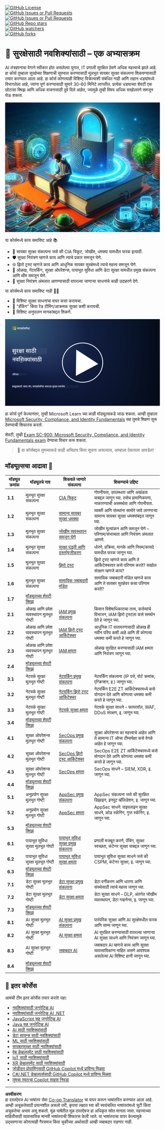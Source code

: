 <!--
CO_OP_TRANSLATOR_METADATA:
{
  "original_hash": "0f9381fb23638f9341416474ce3c1563",
  "translation_date": "2025-09-03T22:54:26+00:00",
  "source_file": "README.md",
  "language_code": "mr"
}
-->
[![GitHub License](https://img.shields.io/github/license/microsoft/Security-101)](https://github.com/microsoft/Security-101/blob/main/LICENSE)  
[![GitHub Issues or Pull Requests](https://img.shields.io/github/issues-pr/microsoft/Security-101)](https://github.com/microsoft/Security-101/pulls)  
[![GitHub Issues or Pull Requests](https://img.shields.io/github/issues/microsoft/Security-101)](https://github.com/microsoft/Security-101/issues)  
[![GitHub Repo stars](https://img.shields.io/github/stars/microsoft/Security-101)](https://github.com/microsoft/Security-101/stargazers)  
[![GitHub watchers](https://img.shields.io/github/watchers/microsoft/Security-101)](https://github.com/microsoft/Security-101/watchers)  
[![GitHub forks](https://img.shields.io/github/forks/microsoft/Security-101)](https://github.com/microsoft/Security-101/forks)  

# 🚀 सुरक्षेसाठी नवशिक्यांसाठी – एक अभ्यासक्रम  

AI तंत्रज्ञानाचा वेगाने स्वीकार होत असलेल्या युगात, IT प्रणाली सुरक्षित ठेवणे अधिक महत्त्वाचे झाले आहे. हा कोर्स तुम्हाला सुरक्षेच्या शिक्षणाची सुरुवात करण्यासाठी मूलभूत सायबर सुरक्षा संकल्पना शिकवण्यासाठी तयार करण्यात आला आहे. हा कोर्स कोणत्याही विशिष्ट विक्रेत्याशी संबंधित नाही आणि लहान धड्यांमध्ये विभागलेला आहे, ज्यांना पूर्ण करण्यासाठी सुमारे 30-60 मिनिटे लागतील. प्रत्येक धड्याच्या शेवटी एक छोटासा क्विझ आणि अधिक वाचनासाठी दुवे दिले आहेत, ज्यामुळे तुम्ही विषय अधिक सखोलपणे समजून घेऊ शकता.  

![Cybersecurity for Beginners](../../translated_images/banner.cc5b05d7e5deed065123ba68678b48cbbfe411cb264c09cec64f58eda064a28a.mr.jpg)  

या कोर्समध्ये काय समाविष्ट आहे 📚  

- 🔐 सायबर सुरक्षा संकल्पना जसे की CIA त्रिकूट, जोखीम, धमक्या यामधील फरक इत्यादी.  
- 🛡️ सुरक्षा नियंत्रण म्हणजे काय आणि त्याचे प्रकार समजून घेणे.  
- 🌐 झिरो ट्रस्ट म्हणजे काय आणि आधुनिक सायबर सुरक्षेमध्ये त्याचे महत्त्व समजून घेणे.  
- 🔑 ओळख, नेटवर्किंग, सुरक्षा ऑपरेशन्स, पायाभूत सुविधा आणि डेटा सुरक्षा यामधील प्रमुख संकल्पना आणि थीम समजून घेणे.  
- 🔧 सुरक्षा नियंत्रण अंमलात आणण्यासाठी वापरल्या जाणाऱ्या साधनांचे काही उदाहरणे देणे.  

या कोर्समध्ये काय समाविष्ट नाही 🙅‍♂️  

- 🚫 विशिष्ट सुरक्षा साधनांचा वापर कसा करायचा.  
- 🚫 "हॅकिंग" किंवा रेड टीमिंग/आक्रमक सुरक्षा कशी करायची.  
- 🚫 विशिष्ट अनुपालन मानकांबद्दल शिकणे.  

[![Watch the video](../../translated_images/intro_placeholder.f42382df518f233a1ea3cb1c82ae8f92732bc3ac4ac2b3138cb561d24ca91df5.mr.png)](https://learn-video.azurefd.net/vod/player?id=a0fe1cef-c064-4d59-97a9-e89e12a99b4d)  

हा कोर्स पूर्ण केल्यानंतर, तुम्ही Microsoft Learn च्या काही मॉड्यूल्सकडे जाऊ शकता. आम्ही तुम्हाला [Microsoft Security, Compliance, and Identity Fundamentals](https://learn.microsoft.com/training/paths/describe-concepts-of-security-compliance-identity/?WT.mc_id=academic-96948-sayoung) सह तुमचे शिक्षण सुरू ठेवण्याची शिफारस करतो.  

शेवटी, तुम्ही [Exam SC-900: Microsoft Security, Compliance, and Identity Fundamentals exam](https://learn.microsoft.com/credentials/certifications/exams/sc-900/?WT.mc_id=academic-96948-sayoung) देण्याचा विचार करू शकता.  

> 💁 या कोर्सबद्दल तुमच्याकडे काही अभिप्राय किंवा सूचना असल्यास, आम्हाला ऐकायला आवडेल!  

## मॉड्यूल्सचा आढावा 📝  
| **मॉड्यूल क्रमांक** | **मॉड्यूलचे नाव**                           | **शिकवले जाणारे संकल्पना**                  | **शिकण्याचे उद्दिष्ट**                                                                                          |  
|-------------------|-------------------------------------------|--------------------------------------|-----------------------------------------------------------------------------------------------------------------|  
| **1.1**           | मूलभूत सुरक्षा संकल्पना                   | [CIA त्रिकूट](https://github.com/microsoft/Security-101/blob/main/1.1%20The%20CIA%20triad%20and%20other%20key%20concepts.md)                        | गोपनीयता, उपलब्धता आणि अखंडता याबद्दल जाणून घ्या. तसेच प्रामाणिकपणा, नाकारण्याची असमर्थता आणि गोपनीयता. |  
| **1.2**           | मूलभूत सुरक्षा संकल्पना                   | [सामान्य सायबर सुरक्षा धमक्या](https://github.com/microsoft/Security-101/blob/main/1.2%20Common%20cybersecurity%20threats.md)        | व्यक्ती आणि संस्थांना सामोरे जावे लागणाऱ्या सामान्य सायबर सुरक्षा धमक्यांबद्दल जाणून घ्या.                             |  
| **1.3**           | मूलभूत सुरक्षा संकल्पना                   | [जोखीम व्यवस्थापन समजून घेणे](https://github.com/microsoft/Security-101/blob/main/1.3%20Understanding%20risk%20management.md)       | जोखीम मूल्यांकन आणि समजून घेणे – परिणाम/संभाव्यता आणि नियंत्रण अंमलात आणणे.                                                                                                               | |  
| **1.4**           | मूलभूत सुरक्षा संकल्पना                   | [सुरक्षा पद्धती आणि दस्तऐवजीकरण](https://github.com/microsoft/Security-101/blob/main/1.4%20Security%20practices%20and%20documentation.md) | धोरणे, प्रक्रिया, मानके आणि नियम/कायदे यामधील फरक जाणून घ्या.                         |  
| **1.5**           | मूलभूत सुरक्षा संकल्पना                   | [झिरो ट्रस्ट](https://github.com/microsoft/Security-101/blob/main/1.5%20Zero%20trust.md)                           | झिरो ट्रस्ट म्हणजे काय आणि ते आर्किटेक्चरवर कसे परिणाम करते? सखोल संरक्षण म्हणजे काय?                   |  
| **1.6**           | मूलभूत सुरक्षा संकल्पना                   | [सामायिक जबाबदारी मॉडेल](https://github.com/microsoft/Security-101/blob/main/1.6%20Shared%20responsibility%20model.md)                           | सामायिक जबाबदारी मॉडेल म्हणजे काय आणि ते सायबर सुरक्षेवर कसा परिणाम करते?                  |  
| **1.7**           | [मॉड्यूलच्या शेवटी क्विझ](https://github.com/microsoft/Security-101/blob/main/1.7%20End%20of%20module%20quiz.md)                        |                                      |                                                                                                                 |  
| **2.1**           | ओळख आणि प्रवेश व्यवस्थापन मूलभूत गोष्टी | [IAM प्रमुख संकल्पना](https://github.com/microsoft/Security-101/blob/main/2.1%20IAM%20key%20concepts.md)                     | किमान विशेषाधिकाराचा तत्त्व, कर्तव्यांचे विभाजन, IAM झिरो ट्रस्टला कसे समर्थन देते हे जाणून घ्या.               |  
| **2.2**           | ओळख आणि प्रवेश व्यवस्थापन मूलभूत गोष्टी | [IAM झिरो ट्रस्ट आर्किटेक्चर](https://github.com/microsoft/Security-101/blob/main/2.2%20IAM%20zero%20trust%20architecture.md)          | आधुनिक IT वातावरणासाठी ओळख ही नवीन परिघ कशी आहे आणि ती कोणत्या धमक्या कमी करते हे जाणून घ्या.          |  
| **2.3**           | ओळख आणि प्रवेश व्यवस्थापन मूलभूत गोष्टी | [IAM क्षमता](https://github.com/microsoft/Security-101/blob/main/2.3%20IAM%20capabilities.md)                     | ओळख सुरक्षित करण्यासाठी IAM क्षमता आणि नियंत्रण जाणून घ्या.                                                  |  
| **2.4**           | [मॉड्यूलच्या शेवटी क्विझ](https://github.com/microsoft/Security-101/blob/main/2.4%20End%20of%20module%20quiz.md)                        |                                      |                                                                                                                 |  
| **3.1**           | नेटवर्क सुरक्षा मूलभूत गोष्टी             | [नेटवर्किंग प्रमुख संकल्पना](https://github.com/microsoft/Security-101/blob/main/3.1%20Networking%20key%20concepts.md)              | नेटवर्किंग संकल्पना (IP पत्ते, पोर्ट क्रमांक, एन्क्रिप्शन, इ.) जाणून घ्या.                                 |  
| **3.2**           | नेटवर्क सुरक्षा मूलभूत गोष्टी             | [नेटवर्किंग झिरो ट्रस्ट आर्किटेक्चर](https://github.com/microsoft/Security-101/blob/main/3.2%20Networking%20zero%20trust%20architecture.md)   | नेटवर्किंग E2E ZT आर्किटेक्चरमध्ये कसे योगदान देते आणि कोणत्या धमक्या कमी करते हे जाणून घ्या.                  |  
| **3.3**           | नेटवर्क सुरक्षा मूलभूत गोष्टी             | [नेटवर्क सुरक्षा क्षमता](https://github.com/microsoft/Security-101/blob/main/3.3%20Network%20security%20capabilities.md)        | नेटवर्क सुरक्षा साधने – फायरवॉल, WAF, DDoS संरक्षण, इ. जाणून घ्या.                                    |  
| **3.4**           | [मॉड्यूलच्या शेवटी क्विझ](https://github.com/microsoft/Security-101/blob/main/3.4%20End%20of%20module%20quiz.md)                        |                                      |                                                                                                                 |  
| **4.1**           | सुरक्षा ऑपरेशन्स मूलभूत गोष्टी          | [SecOps प्रमुख संकल्पना](https://github.com/microsoft/Security-101/blob/main/4.1%20SecOps%20key%20concepts.md)                  | सुरक्षा ऑपरेशन्स का महत्त्वाचे आहेत आणि ते सामान्य IT ऑप्स टीम्सपेक्षा कसे वेगळे आहेत हे जाणून घ्या.                  |  
| **4.2**           | सुरक्षा ऑपरेशन्स मूलभूत गोष्टी          | [SecOps झिरो ट्रस्ट आर्किटेक्चर](https://github.com/microsoft/Security-101/blob/main/4.2%20SecOps%20zero%20trust%20architecture.md)       | SecOps E2E ZT आर्किटेक्चरमध्ये कसे योगदान देते आणि कोणत्या धमक्या कमी करते हे जाणून घ्या.                      |  
| **4.3**           | सुरक्षा ऑपरेशन्स मूलभूत गोष्टी          | [SecOps क्षमता](https://github.com/microsoft/Security-101/blob/main/4.3%20SecOps%20capabilities.md)                  | SecOps साधने – SIEM, XDR, इ. जाणून घ्या.                                                                    |  
| **4.4**           | [मॉड्यूलच्या शेवटी क्विझ](https://github.com/microsoft/Security-101/blob/main/4.4%20End%20of%20module%20quiz.md)                        |                                      |                                                                                                                 |  
| **5.1**           | अनुप्रयोग सुरक्षा मूलभूत गोष्टी         | [AppSec प्रमुख संकल्पना](https://github.com/microsoft/Security-101/blob/main/5.1%20AppSec%20key%20concepts.md)                  | AppSec संकल्पना जसे की सुरक्षित डिझाइन, इनपुट व्हॅलिडेशन, इ. जाणून घ्या.                                    |  
| **5.2**           | अनुप्रयोग सुरक्षा मूलभूत गोष्टी         | [AppSec क्षमता](https://github.com/microsoft/Security-101/blob/main/5.2%20AppSec%20key%20capabilities.md)                  | AppSec साधने: पाइपलाइन सुरक्षा साधने, कोड स्कॅनिंग, गुप्त स्कॅनिंग, इ. जाणून घ्या.                       |  
| **5.3**           | [मॉड्यूलच्या शेवटी क्विझ](https://github.com/microsoft/Security-101/blob/main/5.3%20End%20of%20module%20quiz.md)                        |                                      |                                                                                                                 |  
| **6.1**           | पायाभूत सुविधा सुरक्षा मूलभूत गोष्टी      | [पायाभूत सुविधा सुरक्षा प्रमुख संकल्पना](https://github.com/microsoft/Security-101/blob/main/6.1%20Infrastructure%20security%20key%20concepts.md) | प्रणाली मजबूत करणे, पॅचिंग, सुरक्षा स्वच्छता, कंटेनर सुरक्षा याबद्दल जाणून घ्या.                                  |  
| **6.2**           | पायाभूत सुविधा सुरक्षा मूलभूत गोष्टी      | [पायाभूत सुविधा सुरक्षा क्षमता](https://github.com/microsoft/Security-101/blob/main/6.2%20Infrastructure%20security%20capabilities.md) | पायाभूत सुविधा सुरक्षा साधने जसे की CSPM, कंटेनर सुरक्षा, इ. जाणून घ्या.            |  
| **6.3**           | [मॉड्यूलच्या शेवटी क्विझ](https://github.com/microsoft/Security-101/blob/main/6.3%20End%20of%20module%20quiz.md)                        |                                      |                                                                                                                 |  
| **7.1**           | डेटा सुरक्षा मूलभूत गोष्टी                | [डेटा सुरक्षा प्रमुख संकल्पना](https://github.com/microsoft/Security-101/blob/main/7.1%20Data%20security%20key%20concepts.md)           | डेटा वर्गीकरण आणि धारणा आणि संस्थेसाठी त्याचे महत्त्व जाणून घ्या.                     |  
| **7.2**           | डेटा सुरक्षा मूलभूत गोष्टी                | [डेटा सुरक्षा क्षमता](https://github.com/microsoft/Security-101/blob/main/7.2%20Data%20security%20capabilities.md)           | डेटा सुरक्षा साधने – DLP, अंतर्गत जोखीम व्यवस्थापन, डेटा गव्हर्नन्स, इ. जाणून घ्या.                          |  
| **7.3**           | [मॉड्यूलच्या शेवटी क्विझ](https://github.com/microsoft/Security-101/blob/main/7.3%20End%20of%20module%20quiz.md)                        |                                      |                                                                                                                 |  
| **8.1**           | AI सुरक्षा मूलभूत गोष्टी                | [AI सुरक्षा प्रमुख संकल्पना](https://github.com/microsoft/Security-101/blob/main/8.1%20AI%20security%20key%20concepts.md)          | पारंपरिक सुरक्षा आणि AI सुरक्षेमधील फरक आणि साम्य जाणून घ्या.                 |  
| **8.2**           | AI सुरक्षा मूलभूत गोष्टी                | [AI सुरक्षा क्षमता](https://github.com/microsoft/Security-101/blob/main/8.2%20AI%20security%20capabilities.md)           | AI सुरक्षित करण्यासाठी वापरल्या जाणाऱ्या AI सुरक्षा साधने आणि नियंत्रण जाणून घ्या.                         |  
| **8.3**           | AI सुरक्षा मूलभूत गोष्टी                | [जबाबदार AI](https://github.com/microsoft/Security-101/blob/main/8.3%20Responsible%20AI.md)          | जबाबदार AI म्हणजे काय आणि सुरक्षा व्यावसायिकांना माहित असणे आवश्यक असलेल्या AI विशिष्ट हानी जाणून घ्या.                          |  
| **8.4**           | [मॉड्यूलच्या शेवटी क्विझ](https://github.com/microsoft/Security-101/blob/main/8.4%20End%20of%20module%20quiz.md)     

## 🎒 इतर कोर्सेस  

आमची टीम इतर कोर्सेस तयार करते! पहा:  

- [नवशिक्यांसाठी जनरेटिव्ह AI](https://aka.ms/genai-beginners)  
- [नवशिक्यांसाठी जनरेटिव्ह AI .NET](https://github.com/microsoft/Generative-AI-for-beginners-dotnet)  
- [JavaScript सह जनरेटिव्ह AI](https://github.com/microsoft/generative-ai-with-javascript)  
- [Java सह जनरेटिव्ह AI](https://github.com/microsoft/Generative-AI-for-beginners-java)  
- [AI साठी नवशिक्यांसाठी](https://aka.ms/ai-beginners)  
- [डेटा सायन्स साठी नवशिक्यांसाठी](https://aka.ms/datascience-beginners)  
- [ML साठी नवशिक्यांसाठी](https://aka.ms/ml-beginners)  
- [सायबरसुरक्षा साठी नवशिक्यांसाठी](https://github.com/microsoft/Security-101)  
- [वेब डेव्हलपमेंट साठी नवशिक्यांसाठी](https://aka.ms/webdev-beginners)  
- [IoT साठी नवशिक्यांसाठी](https://aka.ms/iot-beginners)  
- [XR डेव्हलपमेंट साठी नवशिक्यांसाठी](https://github.com/microsoft/xr-development-for-beginners)  
- [जोडीदार प्रोग्रामिंगसाठी GitHub Copilot मध्ये प्राविण्य मिळवा](https://github.com/microsoft/Mastering-GitHub-Copilot-for-Paired-Programming)  
- [C#/.NET डेव्हलपर्ससाठी GitHub Copilot मध्ये प्राविण्य मिळवा](https://github.com/microsoft/mastering-github-copilot-for-dotnet-csharp-developers)  
- [तुमचा स्वतःचा Copilot साहस निवडा](https://github.com/microsoft/CopilotAdventures)  

---

**अस्वीकरण**:  
हा दस्तऐवज AI भाषांतर सेवा [Co-op Translator](https://github.com/Azure/co-op-translator) चा वापर करून भाषांतरित करण्यात आला आहे. आम्ही अचूकतेसाठी प्रयत्नशील असलो तरी, कृपया लक्षात घ्या की स्वयंचलित भाषांतरांमध्ये त्रुटी किंवा अचूकतेचा अभाव असू शकतो. मूळ भाषेतील मूळ दस्तऐवज हा अधिकृत स्रोत मानला जावा. महत्त्वाच्या माहितीसाठी व्यावसायिक मानवी भाषांतराची शिफारस केली जाते. या भाषांतराचा वापर केल्यामुळे उद्भवणाऱ्या कोणत्याही गैरसमज किंवा चुकीच्या अर्थासाठी आम्ही जबाबदार राहणार नाही.